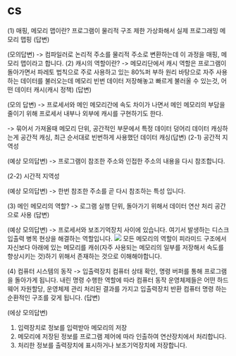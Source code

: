 # cs
(1) 매핑, 메모리 맵이란?
프로그램이 물리적 구조 제한 가상화해서 실제 프로그래밍 메모리 맵핑 (답변)

(모의답변)
-> 컴파일러로 논리적 주소를 물리적 주소로 변환하는데 이 과정을 매핑, 메모리 맵이라고 합니다.
(2) 캐시의 역할이란?
-> 메모리단에서 캐시 역할은 프로그램이 돌아가면서 파레토 법칙으로 주로 사용하고 있는 80%퍼 부하 원리 바탕으로 자주 사용하는 데이터를 불러오는데 메모리 빈번 데이터 저장해놓고 빠르게 불러올 수 있는것, 어떤 데이터 캐시(캐시 정책) (답변)

(모의 답변)
-> 프로세서와 메인 메모리간에 속도 차이가 나면서 메인 메모리의 부담을 줄이기 위해 프로세서 내부나 외부에 캐시를 구현하기도 한다. 

-> 묶어서 가져올때 메모리 단위, 공간적인 부문에서 특정 데이터 덩어리 데이터 캐싱하는게 공간적 캐싱,  최근 순서대로 빈번하게 사용했던 데이터 캐싱(답변)
(2-1) 공간적 지역성

(예상 모의답변)
-> 프로그램이 참조한 주소와 인접한 주소의 내용을 다시 참조합니다.

(2-2) 시간적 지역성

(예상 모의답변)
-> 한번 참조한 주소를 곧 다시 참조하는 특성 입니다.

(3) 메인 메모리의 역할?
-> 로그램 실행 단위, 돌아가기 위해서 데이터 연산 처리 공간으로 사용 (답변)

(예상 모의답변)
-> 프로세서와 보조기억장치 사이에 있습니다. 여기서 발생하는 디스크 입출력 병목 현상을 해결하는 역할입니다. 
![](https://1.bp.blogspot.com/-RO4nJjZ_Jhk/Wpu66FN9wNI/AAAAAAAAAaQ/U0Oxvu-Kjcg1hIFS_Nb7IXozNDUSJafigCLcBGAs/s1600/1.png)
모든 메모리의 역할이 피라미드 구조에서 자신보다 아래에 있는 메모리를 캐쉬(자주 사용되는 메모리의 일부를 저장해서 속도를 향상시키는 것)하기 위해서 존재하는 것으로 이해해야합니다. 

(4) 컴퓨터 시스템의 동작
-> 입출력장치 컴퓨터 상태 확인, 명령 버퍼를 통해 프로그램을 돌아가게 됩니다. 내린 명령 수행한 역할에 따라 컴퓨터 동작 운영체제들은 어떤 하드웨어 자원할당, 운영체제 관리 처리된 결과를 가지고 입출력장치 반환 컴퓨터 명령 하는 순환적인 구조를 갖게 됩니다. (답변)

(에상 모의답변)
1. 입력장치로 정보를 입력받아 메모리의 저장
2. 메모리에 저장된 정보를 프로그램 제어에 따라 인출하여 연산장치에서 처리합니다.
3. 처리한 정보를 출력장치에 표시하거나 보조기억장치에 저장합니다. 
